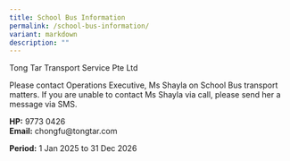 ```yaml
---
title: School Bus Information
permalink: /school-bus-information/
variant: markdown
description: ""
---
```

Tong Tar Transport Service Pte Ltd
<p>Please contact Operations Executive, Ms Shayla on School Bus transport matters.
If you are unable to contact Ms Shayla via call, please send her a message via SMS.</p>
<b>HP:</b> 9773 0426<br>
<b>Email:</b> chongfu@tongtar.com

<b>Period:</b> 1 Jan 2025 to 31 Dec 2026
